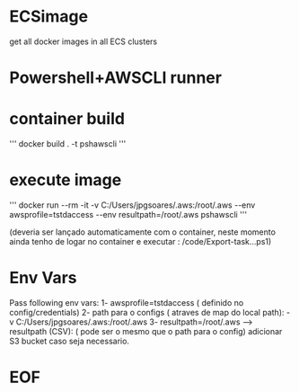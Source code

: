 # ECSimage
get all docker images in all ECS clusters

# Powershell+AWSCLI runner

# container build
'''
docker build . -t pshawscli
'''

# execute image
'''
docker run --rm -it -v C:/Users/jpgsoares/.aws:/root/.aws --env awsprofile=tstdaccess --env 
resultpath=/root/.aws pshawscli
'''

(deveria ser lançado automaticamente com o container, neste momento ainda tenho de logar no container  e executar : /code/Export-task...ps1)

# Env Vars

Pass following env vars:
1-  awsprofile=tstdaccess ( definido no config/credentials)
2- path para o configs ( atraves de map do local path):
-v C:/Users/jpgsoares/.aws:/root/.aws 
3- resultpath=/root/.aws --> resultpath (CSV): ( pode ser o mesmo que o path para o config)
adicionar S3 bucket caso seja necessario.

# EOF
